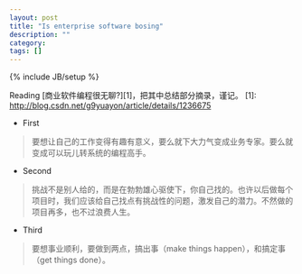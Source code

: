 ```yaml
---
layout: post
title: "Is enterprise software bosing"
description: ""
category: 
tags: []
---
```

{% include JB/setup %}

Reading [商业软件编程很无聊?][1]，把其中总结部分摘录，谨记。
[1]: http://blog.csdn.net/g9yuayon/article/details/1236675

* First
> 要想让自己的工作变得有趣有意义，要么就下大力气变成业务专家。要么就变成可以玩儿转系统的编程高手。
* Second
> 挑战不是别人给的，而是在勃勃雄心驱使下，你自己找的。也许以后做每个项目时，我们应该给自己找点有挑战性的问题，激发自己的潜力。不然做的项目再多，也不过浪费人生。
* Third
> 要想事业顺利，要做到两点，搞出事（make things happen），和搞定事（get things done）。